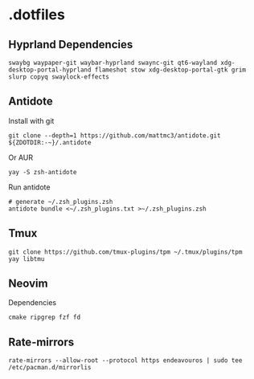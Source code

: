 # .dotfiles

## Hyprland Dependencies
    swaybg waypaper-git waybar-hyprland swaync-git qt6-wayland xdg-desktop-portal-hyprland flameshot stow xdg-desktop-portal-gtk grim slurp copyq swaylock-effects

## Antidote
Install with git

    git clone --depth=1 https://github.com/mattmc3/antidote.git ${ZDOTDIR:-~}/.antidote
Or AUR

    yay -S zsh-antidote

Run antidote

    # generate ~/.zsh_plugins.zsh
    antidote bundle <~/.zsh_plugins.txt >~/.zsh_plugins.zsh

## Tmux
    git clone https://github.com/tmux-plugins/tpm ~/.tmux/plugins/tpm
    yay libtmu

## Neovim
Dependencies

    cmake ripgrep fzf fd
## Rate-mirrors
    rate-mirrors --allow-root --protocol https endeavouros | sudo tee /etc/pacman.d/mirrorlis
